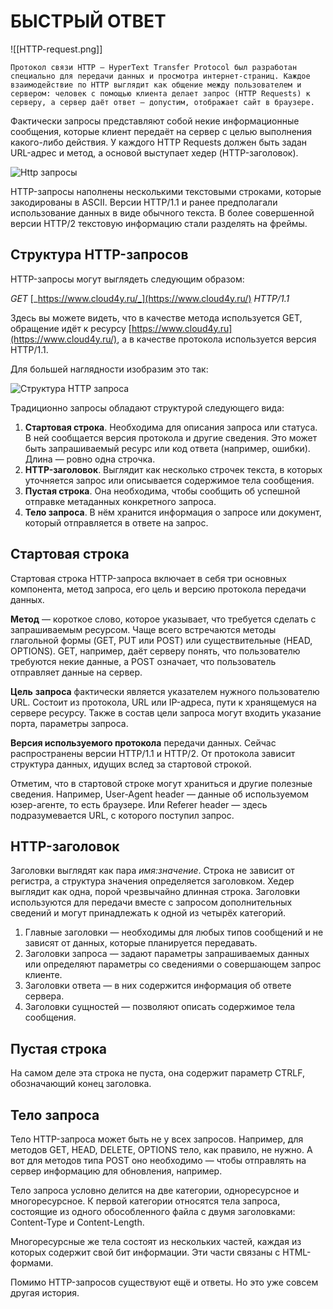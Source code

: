 
# БЫСТРЫЙ ОТВЕТ

![[HTTP-request.png]]

	Протокол связи HTTP — HyperText Transfer Protocol был разработан специально для передачи данных и просмотра интернет-страниц. Каждое взаимодействие по HTTP выглядит как общение между пользователем и сервером: человек с помощью клиента делает запрос (HTTP Requests) к серверу, а сервер даёт ответ — допустим, отображает сайт в браузере.

Фактически запросы представляют собой некие информационные сообщения, которые клиент передаёт на сервер с целью выполнения какого-либо действия. У каждого HTTP Requests должен быть задан URL-адрес и метод, а основой выступает хедер (HTTP-заголовок).

![Http запросы](https://www.cloud4y.ru/upload/medialibrary/a5a/sn7h30us05f84btz8we708v8o92xd0nt/1.jpg "Http запросы")  

HTTP-запросы наполнены несколькими текстовыми строками, которые закодированы в ASCII. Версии HTTP/1.1 и ранее предполагали использование данных в виде обычного текста. В более совершенной версии HTTP/2 текстовую информацию стали разделять на фреймы.

## Структура HTTP-запросов

HTTP-запросы могут выглядеть следующим образом:

_GET_ [_https://www.cloud4y.ru/_](https://www.cloud4y.ru/) _HTTP/1.1_

Здесь вы можете видеть, что в качестве метода используется GET, обращение идёт к ресурсу [https://www.cloud4y.ru](https://www.cloud4y.ru/), а в качестве протокола используется версия HTTP/1.1.

Для большей наглядности изобразим это так:

![Структура HTTP запроса](https://www.cloud4y.ru/upload/medialibrary/4c2/yt8bj40q1rh22nzkdhuc1kh1seqth33g/2.jpg "Структура HTTP запроса")  

Традиционно запросы обладают структурой следующего вида:

1. **Стартовая строка**. Необходима для описания запроса или статуса. В ней сообщается версия протокола и другие сведения. Это может быть запрашиваемый ресурс или код ответа (например, ошибки). Длина — ровно одна строчка.
2. **HTTP-заголовок**. Выглядит как несколько строчек текста, в которых уточняется запрос или описывается содержимое тела сообщения.
3. **Пустая строка**. Она необходима, чтобы сообщить об успешной отправке метаданных конкретного запроса.
4. **Тело запроса**. В нём хранится информация о запросе или документ, который отправляется в ответе на запрос.

## Стартовая строка

Стартовая строка HTTP-запроса включает в себя три основных компонента, метод запроса, его цель и версию протокола передачи данных.

**Метод** — короткое слово, которое указывает, что требуется сделать с запрашиваемым ресурсом. Чаще всего встречаются методы глагольной формы (GET, PUT или POST) или существительные (HEAD, OPTIONS). GET, например, даёт серверу понять, что пользователю требуются некие данные, а POST означает, что пользователь отправляет данные на сервер.

**Цель** **запроса** фактически является указателем нужного пользователю URL. Состоит из протокола, URL или IP-адреса, пути к хранящемуся на сервере ресурсу. Также в состав цели запроса могут входить указание порта, параметры запроса.

**Версия используемого протокола** передачи данных. Сейчас распространены версии HTTP/1.1 и HTTP/2. От протокола зависит структура данных, идущих вслед за стартовой строкой.

Отметим, что в стартовой строке могут храниться и другие полезные сведения. Например, User-Agent header — данные об используемом юзер-агенте, то есть браузере. Или Referer header — здесь подразумевается URL, с которого поступил запрос.

## HTTP-заголовок

Заголовки выглядят как пара _имя:значение_. Строка не зависит от регистра, а структура значения определяется заголовком. Хедер выглядит как одна, порой чрезвычайно длинная строка. Заголовки используются для передачи вместе с запросом дополнительных сведений и могут принадлежать к одной из четырёх категорий.

1. Главные заголовки — необходимы для любых типов сообщений и не зависят от данных, которые планируется передавать.
2. Заголовки запроса — задают параметры запрашиваемых данных или определяют параметры со сведениями о совершающем запрос клиенте.
3. Заголовки ответа — в них содержится информация об ответе сервера.
4. Заголовки сущностей — позволяют описать содержимое тела сообщения.

## Пустая строка

На самом деле эта строка не пуста, она содержит параметр CTRLF, обозначающий конец заголовка.

## Тело запроса

Тело HTTP-запроса может быть не у всех запросов. Например, для методов GET, HEAD, DELETE, OPTIONS тело, как правило, не нужно. А вот для методов типа POST оно необходимо — чтобы отправлять на сервер информацию для обновления, например.

Тело запроса условно делится на две категории, одноресурсное и многоресурсное. К первой категории относятся тела запроса, состоящие из одного обособленного файла с двумя заголовками: Content-Type и Content-Length.

Многоресурсные же тела состоят из нескольких частей, каждая из которых содержит свой бит информации. Эти части связаны с HTML-формами.

Помимо HTTP-запросов существуют ещё и ответы. Но это уже совсем другая история.